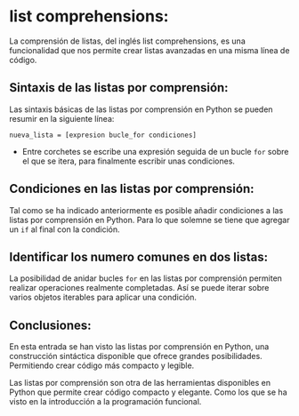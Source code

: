 # list comprehensions:

La comprensión de listas, del inglés list comprehensions, es una funcionalidad que nos permite crear listas avanzadas en una misma línea de código.

## Sintaxis de las listas por comprensión:

Las sintaxis básicas de las listas por comprensión en Python se pueden resumir en la siguiente línea:

~~~
nueva_lista = [expresion bucle_for condiciones]
~~~

 * Entre corchetes se escribe una expresión seguida de un bucle ``for`` sobre el que se itera, para finalmente escribir unas condiciones.

## Condiciones en las listas por comprensión:

Tal como se ha indicado anteriormente es posible añadir condiciones a las listas por comprensión en Python. Para lo que solemne se tiene que agregar un ``if`` al final con la condición.

## Identificar los numero comunes en dos listas:

La posibilidad de anidar bucles ``for`` en las listas por comprensión permiten realizar operaciones realmente completadas. Así se puede iterar sobre varios objetos iterables para aplicar una condición.

## Conclusiones:

En esta entrada se han visto las listas por comprensión en Python, una construcción sintáctica disponible que ofrece grandes posibilidades. Permitiendo crear código más compacto y legible.

Las listas por comprensión son otra de las herramientas disponibles en Python que permite crear código compacto y elegante. Como los que se ha visto en la introducción a la programación funcional.